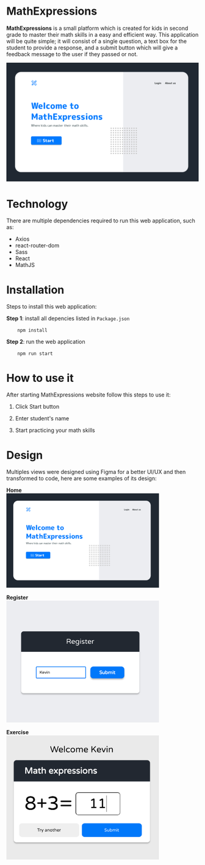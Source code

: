 # MathExpressions

**MathExpressions** is a small platform which is created for kids in second grade to master their math skills in a easy and efficient way.
This application will be quite simple; it will consist of a single question, a text box for the student to provide a response, and a submit button which will give a feedback message to the user if they passed or not.

![MathExpressions design 1](./src/img/design-1.png)

# Technology
There are multiple dependencies required to run this web application, such as:

- Axios
- react-router-dom
- Sass
- React
- MathJS

# Installation

Steps to install this web application:

**Step 1**: install all depencies listed in ``Package.json``

```
    npm install
```

**Step 2**: run the web application
```
    npm run start
```

# How to use it
After starting MathExpressions website follow this steps to use it: 
1. Click Start button

2. Enter student's name

3. Start practicing your math skills
   

# Design

Multiples views were designed using Figma for a better UI/UX and then transformed to code, here are some examples of its design:

**Home** <br>
<img src="./src/img/design-1.png" width="400" >

**Register** <br>
<img src="./src/img/design-3.png" width="400">

**Exercise** <br>
<img src="./src/img/design-4.png" width="400">
